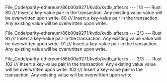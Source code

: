 File_Code/parity-ethereum/86b00a9271/kvdb/kvdb_after.rs --- 1/3 --- Rust
80         /// Insert a key-value pair in the transaction. Any existing value value will be overwritten upon write.                                          80         /// Insert a key-value pair in the transaction. Any existing value will be overwritten upon write.

File_Code/parity-ethereum/86b00a9271/kvdb/kvdb_after.rs --- 2/3 --- Rust
91         /// Insert a key-value pair in the transaction. Any existing value value will be overwritten upon write.                                          91         /// Insert a key-value pair in the transaction. Any existing value will be overwritten upon write.

File_Code/parity-ethereum/86b00a9271/kvdb/kvdb_after.rs --- 3/3 --- Rust
102         /// Insert a key-value pair in the transaction. Any existing value value will be overwritten upon write.                                         102         /// Insert a key-value pair in the transaction. Any existing value will be overwritten upon write.

